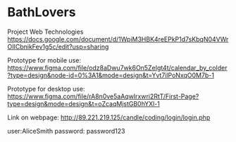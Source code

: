 # BathLovers #
Project Web Technologies
https://docs.google.com/document/d/1WpiM3HBK4reEPkP1d7sKbqN04VWrOIICbnikFev1g5c/edit?usp=sharing 

Prototype for mobile use:\
https://www.figma.com/file/odz8aDwu7wk6On5ZeIgt4t/calendar_by_colder?type=design&node-id=0%3A1&mode=design&t=Yvt7ilPoNxqO0M7b-1 

Prototype for desktop use:\
https://www.figma.com/file/rA8n0ve5aAqwIrxwri2RtT/First-Page?type=design&mode=design&t=oZcaqMjstGB0hYXl-1

Link on webpage:
http://89.221.219.125/candle/coding/login/login.php

user:AliceSmith
password: password123
